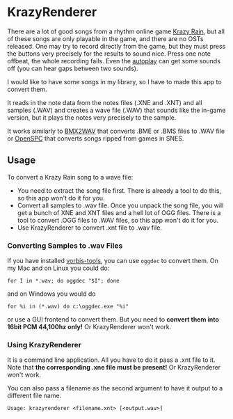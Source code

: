 KrazyRenderer
=============

There are a lot of good songs from a rhythm online game [Krazy Rain](http://www.krazyrain.com/),
but all of these songs are only playable in the game, and there are no OSTs released.
One may try to record directly from the game, but they must press the buttons very precisely for
the results to sound nice. Press one note offbeat, the whole recording fails.
Even the [autoplay](http://www.youtube.com/watch?v=Krc_VDVNcUk) can get some sounds off
(you can hear gaps between two sounds).

I would like to have some songs in my library, so I have to made this app to convert them.

It reads in the note data from the notes files (.XNE and .XNT) and all samples (.WAV) and creates a wave file (.WAV)
that sounds like the in-game version, but it plays the notes very precisely to the sample.

It works similarly to [BMX2WAV](http://childs.squares.net/program/bmx2wav/index.html) that converts
.BME or .BMS files to .WAV file or [OpenSPC](http://membres.multimania.fr/pixels/OpenSPC.html) that converts songs
ripped from games in SNES.


Usage
-----

To convert a Krazy Rain song to a wave file:

- You need to extract the song file first. There is already a tool to do this, so this app won't do it for you.
- Convert all samples to .wav file. Once you unpack the song file, you will get a bunch of XNE and XNT files and
a hell lot of OGG files. There is a tool to convert .OGG files to .WAV files, so this app won't do it for you.
- Use KrazyRenderer to convert .xnt file to .wav file.

### Converting Samples to .wav Files

If you have installed [vorbis-tools](http://wiki.xiph.org/Vorbis-tools), you can use `oggdec` to convert them.
On my Mac and on Linux you could do:

    for I in *.wav; do oggdec "$I"; done

and on Windows you would do

    for %i in (*.wav) do c:\oggdec.exe "%i"

or use a GUI frontend to convert them. But you need to __convert them into 16bit PCM 44,100hz only!__
Or KrazyRenderer won't work.

### Using KrazyRenderer

It is a command line application. All you have to do it pass a .xnt file to it.
Note that __the corresponding .xne file must be present!__ Or KrazyRenderer won't work.

You can also pass a filename as the second argument to have it output to a different file name.

    Usage: krazyrenderer <filename.xnt> [<output.wav>]









